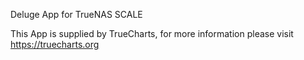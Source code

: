Deluge App for TrueNAS SCALE

This App is supplied by TrueCharts, for more information please visit https://truecharts.org
